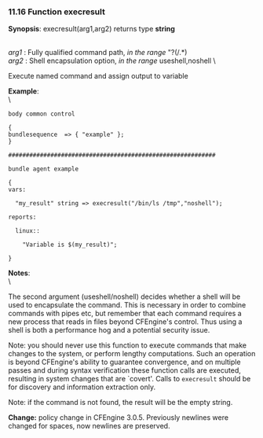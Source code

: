 ### 11.16 Function execresult

**Synopsis**: execresult(arg1,arg2) returns type **string**

\
 *arg1* : Fully qualified command path, *in the range* "?(/.\*) \
 *arg2* : Shell encapsulation option, *in the range* useshell,noshell \

Execute named command and assign output to variable

**Example**:\
 \

    body common control

    {
    bundlesequence  => { "example" };
    }

    ###########################################################

    bundle agent example

    {     
    vars:

      "my_result" string => execresult("/bin/ls /tmp","noshell");

    reports:

      linux::

        "Variable is $(my_result)";

    }

**Notes**:\
 \

The second argument (useshell/noshell) decides whether a shell will be
used to encapsulate the command. This is necessary in order to combine
commands with pipes etc, but remember that each command requires a new
process that reads in files beyond CFEngine's control. Thus using a
shell is both a performance hog and a potential security issue.

Note: you should never use this function to execute commands that make
changes to the system, or perform lengthy computations. Such an
operation is beyond CFEngine's ability to guarantee convergence, and on
multiple passes and during syntax verification these function calls are
executed, resulting in system changes that are \`covert'. Calls to
`execresult` should be for discovery and information extraction only.

Note: if the command is not found, the result will be the empty string.

**Change:** policy change in CFEngine 3.0.5. Previously newlines were
changed for spaces, now newlines are preserved.
